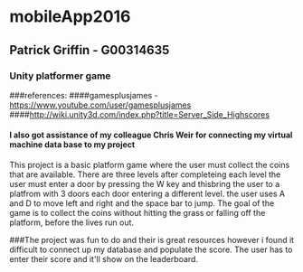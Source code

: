 # mobileApp2016
## Patrick Griffin - G00314635
### Unity platformer game 
###references: 
####gamesplusjames  - https://www.youtube.com/user/gamesplusjames
####http://wiki.unity3d.com/index.php?title=Server_Side_Highscores
#### I also got assistance of my colleague Chris Weir for connecting my virtual machine data base to my project

This project is a basic platform game where the user must collect the coins that are available. There are three levels after
completeing each level the user must enter a door by pressing the W key and thisbring the user to a platfrom with 3 doors each door entering a different level. the user uses A and D to move left and right and the space bar to jump. The goal of the game is to collect the coins without hitting the grass or falling off the platform, before the lives run out. 

###The project was fun to do and their is great resources however i found it difficult to connect up my database and populate the score. The user has to enter their score and it'll show on the leaderboard.




